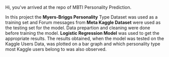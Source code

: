 Hi, you've arrived at the repo of MBTI Personality Prediction. 

In this project the **Myers-Briggs Personality** Type Dataset was used as a training set and Forum messages from **Meta Kaggle Dataset** were used as the testing set for the model. Data prepartion and cleaning were done before training the model. **Logistic Regression Model** was used to get the appropriate results. The results obtained, when the model was tested on the Kaggle Users Data, was plotted on a bar graph and which personality type most Kaggle users belong to was also observed.
